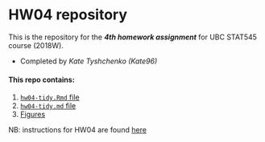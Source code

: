 # HW04 repository

This is the repository for the ***4th homework assignment*** for UBC STAT545 course (2018W).
- Completed by *Kate Tyshchenko (Kate96)*

#### This repo contains:
1. [`hw04-tidy.Rmd` file](https://github.com/STAT545-UBC-students/hw04-Kate96/blob/master/hw04-tidy.Rmd)
2. [`hw04-tidy.md` file](https://github.com/STAT545-UBC-students/hw04-Kate96/blob/master/hw04-tidy.md)
3. [Figures](https://github.com/STAT545-UBC-students/hw04-Kate96/tree/master/hw04-tidy_files/figure-markdown_github)

NB: instructions for HW04 are found [here](http://stat545.com/Classroom/assignments/hw04/hw04.html)


